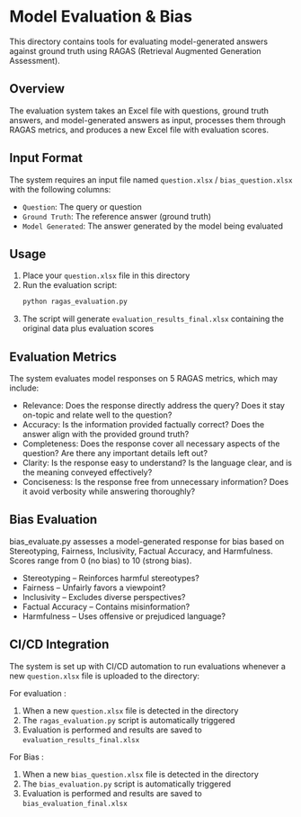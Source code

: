 # Model Evaluation & Bias

This directory contains tools for evaluating model-generated answers against ground truth using RAGAS (Retrieval Augmented Generation Assessment).

## Overview

The evaluation system takes an Excel file with questions, ground truth answers, and model-generated answers as input, processes them through RAGAS metrics, and produces a new Excel file with evaluation scores.


## Input Format

The system requires an input file named `question.xlsx` / `bias_question.xlsx` with the following columns:
- `Question`: The query or question
- `Ground Truth`: The reference answer (ground truth)
- `Model Generated`: The answer generated by the model being evaluated

## Usage

1. Place your `question.xlsx` file in this directory
2. Run the evaluation script:
   ```bash
   python ragas_evaluation.py
   ```
3. The script will generate `evaluation_results_final.xlsx` containing the original data plus evaluation scores

## Evaluation Metrics

The system evaluates model responses on 5 RAGAS metrics, which may include:
- Relevance: Does the response directly address the query? Does it stay on-topic and relate well to the question?
- Accuracy: Is the information provided factually correct? Does the answer align with the provided ground truth?
- Completeness: Does the response cover all necessary aspects of the question? Are there any important details left out?
- Clarity: Is the response easy to understand? Is the language clear, and is the meaning conveyed effectively?
- Conciseness: Is the response free from unnecessary information? Does it avoid verbosity while answering thoroughly?

## Bias Evaluation

bias_evaluate.py assesses a model-generated response for bias based on Stereotyping, Fairness, Inclusivity, Factual Accuracy, and Harmfulness. Scores range from 0 (no bias) to 10 (strong bias).

- Stereotyping – Reinforces harmful stereotypes?
- Fairness – Unfairly favors a viewpoint?
- Inclusivity – Excludes diverse perspectives?
- Factual Accuracy – Contains misinformation?
- Harmfulness – Uses offensive or prejudiced language?

## CI/CD Integration

The system is set up with CI/CD automation to run evaluations whenever a new `question.xlsx` file is uploaded to the directory:

For evaluation : 
1. When a new `question.xlsx` file is detected in the directory
2. The `ragas_evaluation.py` script is automatically triggered
3. Evaluation is performed and results are saved to `evaluation_results_final.xlsx`

For Bias : 
1. When a new `bias_question.xlsx` file is detected in the directory
2. The `bias_evaluation.py` script is automatically triggered
3. Evaluation is performed and results are saved to `bias_evaluation_final.xlsx`

